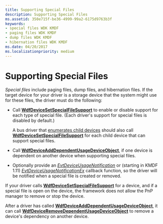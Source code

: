 ```yaml
---
title: Supporting Special Files
description: Supporting Special Files
ms.assetid: 350e715f-be36-4999-99a2-6175d9763b3f
keywords:
- special files WDK KMDF
- paging files WDK KMDF
- dump files WDK KMDF
- hibernation files WDK KMDF
ms.date: 04/20/2017
ms.localizationpriority: medium
---
```


# Supporting Special Files


*Special files* include paging files, dump files, and hibernation files. If the target device for your driver is a storage device that the system might use for these files, the driver must do the following:

-   Call [**WdfDeviceSetSpecialFileSupport**](https://docs.microsoft.com/windows-hardware/drivers/ddi/wdfdevice/nf-wdfdevice-wdfdevicesetspecialfilesupport) to enable or disable support for each type of special file. (Each driver's support for special files is disabled by default.)

    A bus driver that [enumerates child devices](enumerating-the-devices-on-a-bus.md) should also call [**WdfDeviceSetSpecialFileSupport**](https://docs.microsoft.com/windows-hardware/drivers/ddi/wdfdevice/nf-wdfdevice-wdfdevicesetspecialfilesupport) for each child device that can support special files.

-   Call [**WdfDeviceAddDependentUsageDeviceObject**](https://docs.microsoft.com/windows-hardware/drivers/ddi/wdfdevice/nf-wdfdevice-wdfdeviceadddependentusagedeviceobject), if one device is dependent on another device when supporting special files.

-   Optionally provide an [*EvtDeviceUsageNotification*](https://docs.microsoft.com/windows-hardware/drivers/ddi/wdfdevice/nc-wdfdevice-evt_wdf_device_usage_notification) or (starting in KMDF 1.11) [*EvtDeviceUsageNotificationEx*](https://docs.microsoft.com/windows-hardware/drivers/ddi/wdfdevice/nc-wdfdevice-evt_wdf_device_usage_notification_ex) callback function, so the driver will be notified when a special file is created or removed.

If your driver calls [**WdfDeviceSetSpecialFileSupport**](https://docs.microsoft.com/windows-hardware/drivers/ddi/wdfdevice/nf-wdfdevice-wdfdevicesetspecialfilesupport) for a device, and if a special file is open on the device, the framework does not allow the PnP manager to remove or stop the device.

After a driver has called [**WdfDeviceAddDependentUsageDeviceObject**](https://docs.microsoft.com/windows-hardware/drivers/ddi/wdfdevice/nf-wdfdevice-wdfdeviceadddependentusagedeviceobject), it can call [**WdfDeviceRemoveDependentUsageDeviceObject**](https://docs.microsoft.com/windows-hardware/drivers/ddi/wdfdevice/nf-wdfdevice-wdfdeviceremovedependentusagedeviceobject) to remove a device's dependency on another device.

 

 





